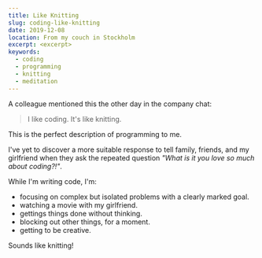 ```yaml
---
title: Like Knitting
slug: coding-like-knitting
date: 2019-12-08
location: From my couch in Stockholm
excerpt: <excerpt>
keywords:
  - coding
  - programming
  - knitting
  - meditation
---
```


A colleague mentioned this the other day in the company chat:

> I like coding. It's like knitting.

This is the perfect description of programming to me.

I've yet to discover a more suitable response to tell family, friends, and my girlfriend when they ask the repeated question _"What is it you love so much about coding?!"_.

While I'm writing code, I'm:

- focusing on complex but isolated problems with a clearly marked goal.
- watching a movie with my girlfriend.
- gettings things done without thinking.
- blocking out other things, for a moment.
- getting to be creative.

Sounds like knitting!
